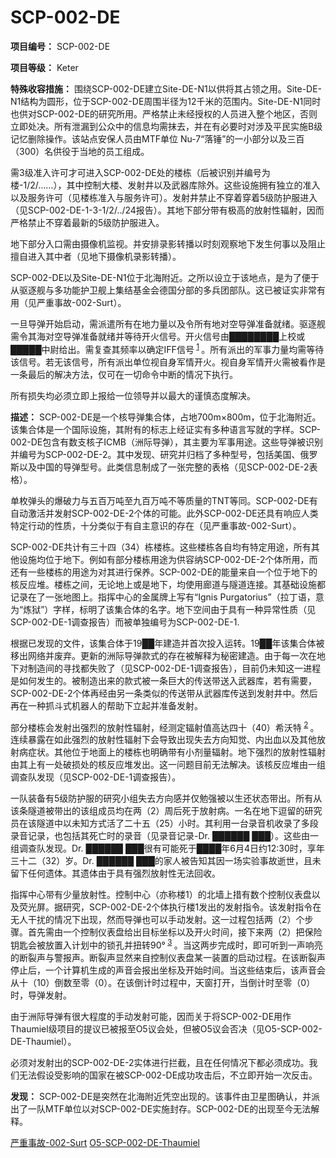 # SCP-002-DE

**项目编号：**  SCP-002-DE

**项目等级：**  Keter

**特殊收容措施：**  围绕SCP-002-DE建立Site-DE-N1以供将其占领之用。Site-DE-N1结构为圆形，位于SCP-002-DE周围半径为12千米的范围内。Site-DE-N1同时也供对SCP-002-DE的研究所用。严格禁止未经授权的人员进入整个地区，否则立即处决。所有泄漏到公众中的信息均需抹去，并在有必要时对涉及平民实施B级记忆删除操作。该站点安保人员由MTF单位 Nu-7“落锤”的一小部分以及三百（300）名供役于当地的员工组成。

需3级准入许可才可进入SCP-002-DE处的楼栋（后被识别并编号为楼-1/2/……），其中控制大楼、发射井以及武器库除外。这些设施拥有独立的准入以及服务许可（见楼栋准入与服务许可）。发射井禁止不穿着穿着5级防护服进入（见SCP-002-DE-1-3-1/2/../24报告）。其地下部分带有极高的放射性辐射，因而严格禁止不穿着最新的5级防护服进入。

地下部分入口需由摄像机监视。并安排录影转播以时刻观察地下发生何事以及阻止擅自进入其中者（见地下摄像机录影转播）。

SCP-002-DE以及Site-DE-N1位于北海附近。之所以设立于该地点，是为了便于从驱逐舰与多功能护卫舰上集结基金会德国分部的多兵团部队。这已被证实非常有用（见严重事故-002-Surt）。

一旦导弹开始启动，需派遣所有在地力量以及令所有地对空导弹准备就绪。驱逐舰需令其海对空导弹准备就绪并等待开火信号。开火信号由████████上校或█████中尉给出。需复查其频率以确定IFF信号<sup class='footnoteref'>
 <a shape='rect' class='footnoteref' id='footnoteref-1' href='javascript:;' onclick='WIKIDOT.page.utils.scrollToReference(&apos;footnote-1&apos;)'>1</a>
</sup>。所有派出的军事力量均需等待该信号。若无该信号，所有派出单位视自身军情开火。视自身军情开火需被看作是一条最后的解决方法，仅可在一切命令中断的情况下执行。

所有损失均必须立即上报给一位领导并以最大的谨慎态度解决。

**描述：**  SCP-002-DE是一个核导弹集合体，占地700m×800m，位于北海附近。该集合体是一个国际设施，其附有的标志上经证实有多种语言写就的字样。SCP-002-DE包含有数支核子ICMB（洲际导弹），其主要为军事用途。这些导弹被识别并编号为SCP-002-DE-2。其中发现、研究并归档了多种型号，包括美国、俄罗斯以及中国的导弹型号。此类信息制成了一张完整的表格（见SCP-002-DE-2表格）。

单枚弹头的爆破力与五百万吨至九百万吨不等质量的TNT等同。SCP-002-DE有自动激活并发射SCP-002-DE-2个体的可能。此外SCP-002-DE还具有响应人类特定行动的性质，十分类似于有自主意识的存在（见严重事故-002-Surt）。

SCP-002-DE共计有三十四（34）栋楼栋。这些楼栋各自均有特定用途，所有其他设施均位于地下。例如有部分楼栋用途为供容纳SCP-002-DE-2个体所用，而还有一些楼栋的用途为对其进行保养。SCP-002-DE的能量来自一个位于地下的核反应堆。楼栋之间，无论地上或是地下，均使用廊道与隧道连接。其基础设施都记录在了一张地图上。指挥中心的金属牌上写有“Ignis Purgatorius”（拉丁语，意为“炼狱”）字样，标明了该集合体的名字。地下空间由于具有一种异常性质（见SCP-002-DE-1调查报告）而被单独编号为SCP-002-DE-1.


根据已发现的文件，该集合体于19██年建造并首次投入运转。19██年该集合体被移出网络并废弃。更新的洲际导弹款式的存在被解释为秘密建造。由于每一次在地下对制造间的寻找都失败了（见SCP-002-DE-1调查报告），目前仍未知这一进程是如何发生的。被制造出来的款式被一条巨大的传送带送入武器库，若有需要，SCP-002-DE-2个体再经由另一条类似的传送带从武器库传送到发射井中。然后再在一种抓斗式机器人的帮助下立起并准备发射。

部分楼栋会发射出强烈的放射性辐射，经测定辐射值高达四十（40）希沃特<sup class='footnoteref'>
 <a shape='rect' class='footnoteref' id='footnoteref-2' href='javascript:;' onclick='WIKIDOT.page.utils.scrollToReference(&apos;footnote-2&apos;)'>2</a>
</sup>。连续暴露在如此强烈的放射性辐射下会导致出现失去方向知觉、内出血以及其他放射病症状。其他位于地面上的楼栋也明确带有小剂量辐射。地下强烈的放射性辐射由其上有一处破损处的核反应堆发出。这一问题目前无法解决。该核反应堆由一组调查队发现（见SCP-002-DE-1调查报告）。

一队装备有5级防护服的研究小组失去方向感并仅勉强被以生还状态带出。所有从该条隧道被带出的该组成员均在两（2）周后死于放射病。一名在地下逗留的研究员在该隧道中以未知方式活了二十五（25）小时。其利用一台录音机收录了多段录音记录，也包括其死亡时的录音（见录音记录-Dr. ██████ ███）。这些由一组调查队发现。Dr. ██████ ███很有可能死于████年6月4日约12:30时，享年三十二（32）岁。Dr. ██████ ███的家人被告知其因一场实验事故逝世，且未留下任何遗体。其遗体由于具有强烈放射性无法回收。

指挥中心带有少量放射性。控制中心（亦称楼1）的北墙上措有数个控制仪表盘以及荧光屏。据研究，SCP-002-DE-2个体执行楼1发出的发射指令。该发射指令在无人干扰的情况下出现，然而导弹也可以手动发射。这一过程包括两（2）个步骤。首先需由一个控制仪表盘给出目标坐标以及开火时间，接下来两（2）把保险钥匙会被放置入计划中的锁孔并扭转90°<sup class='footnoteref'>
 <a shape='rect' class='footnoteref' id='footnoteref-3' href='javascript:;' onclick='WIKIDOT.page.utils.scrollToReference(&apos;footnote-3&apos;)'>3</a>
</sup>。当这两步完成时，即可听到一声响亮的断裂声与警报声。断裂声显然来自控制仪表盘某一装置的启动过程。在该断裂声停止后，一个计算机生成的声音会报出坐标及开始时间。当这些结束后，该声音会从十（10）倒数至零（0）。在该倒计时过程中，天窗打开，当倒计时至零（0）时，导弹发射。

由于洲际导弹有很大程度的手动发射可能，因而关于将SCP-002-DE用作Thaumiel级项目的提议已被报至O5议会处，但被O5议会否决（见O5-SCP-002-DE-Thaumiel）。

必须对发射出的SCP-002-DE-2实体进行拦截，且在任何情况下都必须成功。我们无法假设受影响的国家在被SCP-002-DE成功攻击后，不立即开始一次反击。

**发现：**  SCP-002-DE是突然在北海附近凭空出现的。该事件由卫星图确认，并派出了一队MTF单位以对SCP-002-DE实施封存。SCP-002-DE的出现至今无法解释。







[严重事故-002-Surt](//scp-wiki-cn.wikidot.com/schwerer-vorfall-surt)
[O5-SCP-002-DE-Thaumiel](//scp-wiki-cn.wikidot.com/o5-scp-002-de-thaumiel)

